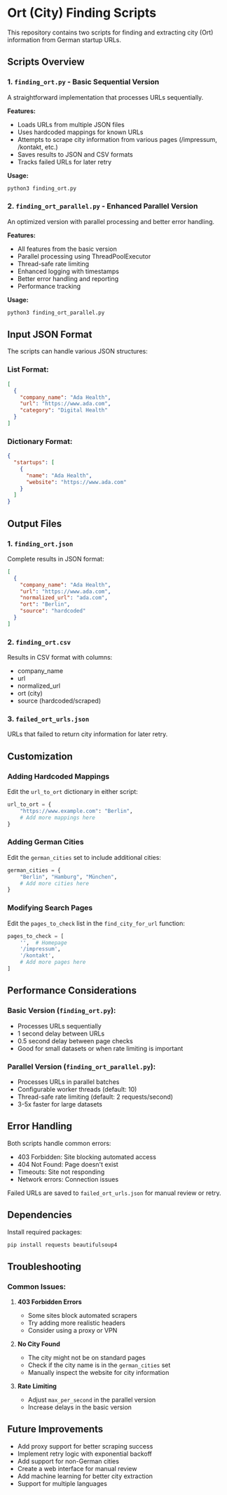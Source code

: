 # Ort (City) Finding Scripts

This repository contains two scripts for finding and extracting city (Ort) information from German startup URLs.

## Scripts Overview

### 1. `finding_ort.py` - Basic Sequential Version
A straightforward implementation that processes URLs sequentially.

**Features:**
- Loads URLs from multiple JSON files
- Uses hardcoded mappings for known URLs
- Attempts to scrape city information from various pages (/impressum, /kontakt, etc.)
- Saves results to JSON and CSV formats
- Tracks failed URLs for later retry

**Usage:**
```bash
python3 finding_ort.py
```

### 2. `finding_ort_parallel.py` - Enhanced Parallel Version
An optimized version with parallel processing and better error handling.

**Features:**
- All features from the basic version
- Parallel processing using ThreadPoolExecutor
- Thread-safe rate limiting
- Enhanced logging with timestamps
- Better error handling and reporting
- Performance tracking

**Usage:**
```bash
python3 finding_ort_parallel.py
```

## Input JSON Format

The scripts can handle various JSON structures:

### List Format:
```json
[
  {
    "company_name": "Ada Health",
    "url": "https://www.ada.com",
    "category": "Digital Health"
  }
]
```

### Dictionary Format:
```json
{
  "startups": [
    {
      "name": "Ada Health",
      "website": "https://www.ada.com"
    }
  ]
}
```

## Output Files

### 1. `finding_ort.json`
Complete results in JSON format:
```json
[
  {
    "company_name": "Ada Health",
    "url": "https://www.ada.com",
    "normalized_url": "ada.com",
    "ort": "Berlin",
    "source": "hardcoded"
  }
]
```

### 2. `finding_ort.csv`
Results in CSV format with columns:
- company_name
- url
- normalized_url
- ort (city)
- source (hardcoded/scraped)

### 3. `failed_ort_urls.json`
URLs that failed to return city information for later retry.

## Customization

### Adding Hardcoded Mappings
Edit the `url_to_ort` dictionary in either script:
```python
url_to_ort = {
    "https://www.example.com": "Berlin",
    # Add more mappings here
}
```

### Adding German Cities
Edit the `german_cities` set to include additional cities:
```python
german_cities = {
    "Berlin", "Hamburg", "München",
    # Add more cities here
}
```

### Modifying Search Pages
Edit the `pages_to_check` list in the `find_city_for_url` function:
```python
pages_to_check = [
    '',  # Homepage
    '/impressum',
    '/kontakt',
    # Add more pages here
]
```

## Performance Considerations

### Basic Version (`finding_ort.py`):
- Processes URLs sequentially
- 1 second delay between URLs
- 0.5 second delay between page checks
- Good for small datasets or when rate limiting is important

### Parallel Version (`finding_ort_parallel.py`):
- Processes URLs in parallel batches
- Configurable worker threads (default: 10)
- Thread-safe rate limiting (default: 2 requests/second)
- 3-5x faster for large datasets

## Error Handling

Both scripts handle common errors:
- 403 Forbidden: Site blocking automated access
- 404 Not Found: Page doesn't exist
- Timeouts: Site not responding
- Network errors: Connection issues

Failed URLs are saved to `failed_ort_urls.json` for manual review or retry.

## Dependencies

Install required packages:
```bash
pip install requests beautifulsoup4
```

## Troubleshooting

### Common Issues:

1. **403 Forbidden Errors**
   - Some sites block automated scrapers
   - Try adding more realistic headers
   - Consider using a proxy or VPN

2. **No City Found**
   - The city might not be on standard pages
   - Check if the city name is in the `german_cities` set
   - Manually inspect the website for city information

3. **Rate Limiting**
   - Adjust `max_per_second` in the parallel version
   - Increase delays in the basic version

## Future Improvements

- Add proxy support for better scraping success
- Implement retry logic with exponential backoff
- Add support for non-German cities
- Create a web interface for manual review
- Add machine learning for better city extraction
- Support for multiple languages